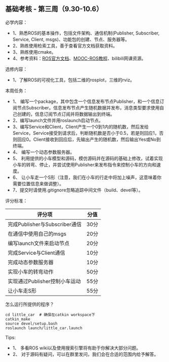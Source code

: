 ## 基础考核 - 第三周（9.30-10.6）

必学内容：

- 1、熟悉ROS的基本操作，包括文件架构、通信机制(Publisher, Subscriber, Service, Client, msgs)、功能包的创建、节点、服务器等。  
- 2、熟练使用检索工具，善于查看官方文档获取资料。  
- 3、熟练使用cmake。  
- 4、参考资料：[ROS官方文档](http://wiki.ros.org/cn)、[MOOC-ROS教程](https://www.icourse163.org/course/ISCAS-1002580008)、bilibili网课资源。  

选修内容：

- 1、了解ROS的可视化工具，包括二维的rosplot，三维的rviz。

本周任务：
- 1、 编写一个package，其中包含一个信息发布节点Publisher，和一个信息订阅节点Subscriber。信息发布节点产生随机数据并发布，消息类型要求使用自己创建的，信息订阅节点订阅并将数据输出到终端。
- 2、编写launch文件并用roslaunch启动节点。
- 3、编写Service和Client，Client产生一个0到1内的随机数，然后发给Service，Service接受到请求后，判断随机数是否小于0.5，若是则回应1，否则回应0。Client接收到回应后，先输出产生的随机数，然后输出Yes或No到终端。
- 4、 编写一个动态参数服务器。
- 5、 利用提供的小车模型和源码，模仿源码并在源码的基础上修改，试着实现小车的转弯、停止，并尝试使用Publisher来发布指令来控制小车的方向和速度。
- 6、 让小车走一个S形（注意，我们在小车的行走中将加上噪声，这意味着你需要位置信息来做调整）。
- 7、提交时请使用.gitignore忽略追踪中间文件（build、devel等）。


评分标准：  

|评分项       				  	|分值           |
|-------------------------------|---------------|
|完成Publisher与Subscriber通信	|30分				|
|在通信中使用自己的msgs			|20分				|
|编写launch文件来启动节点		|20分				|
|完成Service与Client通信		|10分				|
|完成动态参数服务器				|10分				|
|实现小车的转弯动作				|50分				|
|实现通过Publisher控制小车运动	|55分				|
|让小车走S形					|55分				|

怎么运行所提供的程序？  
```
cd little_car  # 确保在catkin workspace下
catkin_make  
source devel/setup.bash
roslaunch launch/little_car.launch
```
Tips:
- 1、 多看ROS wiki以及使用搜索引擎将有助于你解决大部分问题。
- 2、 对于源码有疑问，可以在群里发问，我们会在合适的范围内给予解答。